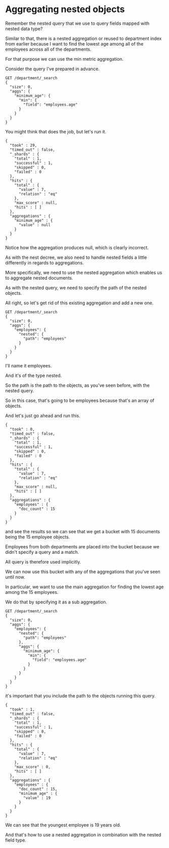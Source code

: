 # Aggregating nested objects

Remember the nested query that we use to query fields mapped with nested data type?

Similar to that, there is a nested aggregation or reused to department index from earlier because I want to find the lowest age among all of the employees across all of the departments.

For that purpose we can use the min metric aggregation.

Consider the query I've prepared in advance.

```
GET /department/_search
{
  "size": 0,
  "aggs": {
    "minimum_age": {
      "min": {
        "field": "employees.age"
      }
    }
  }
}
```

You might think that does the job, but let's run it.
```
{
  "took" : 29,
  "timed_out" : false,
  "_shards" : {
    "total" : 1,
    "successful" : 1,
    "skipped" : 0,
    "failed" : 0
  },
  "hits" : {
    "total" : {
      "value" : 7,
      "relation" : "eq"
    },
    "max_score" : null,
    "hits" : [ ]
  },
  "aggregations" : {
    "minimum_age" : {
      "value" : null
    }
  }
}
```
Notice how the aggregation produces null, which is clearly incorrect.

As with the nest decree, we also need to handle nested fields a little differently in regards to aggregations.

More specifically, we need to use the nested aggregation which enables us to aggregate nested documents.

As with the nested query, we need to specify the path of the nested objects.

All right, so let's get rid of this existing aggregation and add a new one.

```
GET /department/_search
{
  "size": 0,
  "aggs": {
    "employees": {
      "nested": {
        "path": "employees"
      }
    }
  }
}
```

I'll name it employees.

And it's of the type nested.

So the path is the path to the objects, as you've seen before, with the nested query.

So in this case, that's going to be employees because that's an array of objects.

And let's just go ahead and run this.
```
{
  "took" : 0,
  "timed_out" : false,
  "_shards" : {
    "total" : 1,
    "successful" : 1,
    "skipped" : 0,
    "failed" : 0
  },
  "hits" : {
    "total" : {
      "value" : 7,
      "relation" : "eq"
    },
    "max_score" : null,
    "hits" : [ ]
  },
  "aggregations" : {
    "employees" : {
      "doc_count" : 15
    }
  }
}
```
 and see the results so we can see that we get a bucket with 15 documents being the 15 employee objects.

Employees from both departments are placed into the bucket because we didn't specify a query and a match.

All query is therefore used implicitly.

We can now use this bucket with any of the aggregations that you've seen until now.

In particular, we want to use the main aggregation for finding the lowest age among the 15 employees.

We do that by specifying it as a sub aggregation.
```
GET /department/_search
{
  "size": 0,
  "aggs": {
    "employees": {
      "nested": {
        "path": "employees"
      },
      "aggs": {
        "minimum_age": {
          "min": {
            "field": "employees.age"
          }
        }
      }
    }
  }
}
```
it's important that you include the path to the objects running this query.
```
{
  "took" : 1,
  "timed_out" : false,
  "_shards" : {
    "total" : 1,
    "successful" : 1,
    "skipped" : 0,
    "failed" : 0
  },
  "hits" : {
    "total" : {
      "value" : 7,
      "relation" : "eq"
    },
    "max_score" : 0,
    "hits" : [ ]
  },
  "aggregations" : {
    "employees" : {
      "doc_count" : 15,
      "minimum_age" : {
        "value" : 19
      }
    }
  }
}

```
We can see that the youngest employee is 19 years old.

And that's how to use a nested aggregation in combination with the nested field type.

